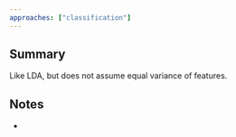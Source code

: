 ```yaml
---
approaches: ["classification"]
---
```

## Summary
Like LDA, but does not assume equal variance of features.

## Notes
- 
